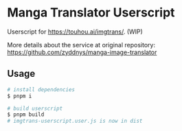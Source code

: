 # Manga Translator Userscript

Userscript for <https://touhou.ai/imgtrans/>. (WIP)

More details about the service at original repository: <https://github.com/zyddnys/manga-image-translator>

## Usage

```bash
# install dependencies
$ pnpm i

# build userscript
$ pnpm build
# imgtrans-userscript.user.js is now in dist
```
